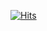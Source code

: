 [![Hits](https://hits.seeyoufarm.com/api/count/incr/badge.svg?url=https%3A%2F%2Fgithub.com%2Fjjacksang%2Fjjacksang.git&count_bg=%2387C8E7&title_bg=%23555555&icon=&icon_color=%23E7E7E7&title=hits&edge_flat=false)](https://hits.seeyoufarm.com)
